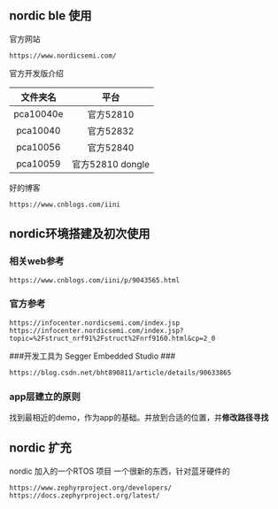 ## nordic ble 使用  ##
官方网站

	https://www.nordicsemi.com/

官方开发版介绍

| 文件夹名 |平台|
| :---: |:---:|
| pca10040e |官方52810|
| pca10040 |官方52832|
| pca10056 |官方52840|
| pca10059 |官方52810 dongle|

好的博客

	https://www.cnblogs.com/iini
## nordic环境搭建及初次使用 ##
### 相关web参考 ###

	https://www.cnblogs.com/iini/p/9043565.html

### 官方参考 ###

	https://infocenter.nordicsemi.com/index.jsp
	https://infocenter.nordicsemi.com/index.jsp?topic=%2Fstruct_nrf91%2Fstruct%2Fnrf9160.html&cp=2_0

###开发工具为 Segger Embedded Studio ###
	
	https://blog.csdn.net/bht890811/article/details/90633865

### app层建立的原则 ###

  找到最相近的demo，作为app的基础。并放到合适的位置，并**修改路径寻找**


## nordic 扩充  ##

nordic 加入的一个RTOS 项目 一个很新的东西，针对蓝牙硬件的

	https://www.zephyrproject.org/developers/
	https://docs.zephyrproject.org/latest/


